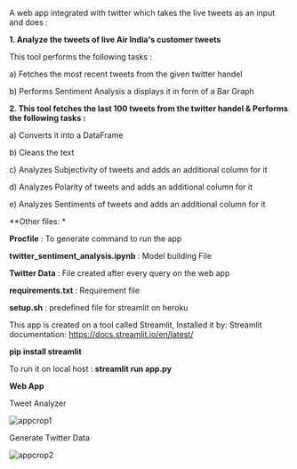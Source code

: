 A web app integrated with twitter which takes the live tweets as an input and does :

**1. Analyze the tweets of live Air India's customer tweets**

This tool performs the following tasks :

a) Fetches the most recent tweets from the given twitter handel

b) Performs Sentiment Analysis a displays it in form of a Bar Graph

**2. This tool fetches the last 100 tweets from the twitter handel & Performs the following tasks :**

a) Converts it into a DataFrame

b) Cleans the text

c) Analyzes Subjectivity of tweets and adds an additional column for it

d) Analyzes Polarity of tweets and adds an additional column for it

e) Analyzes Sentiments of tweets and adds an additional column for it

**Other files: *

**Procfile** : To generate command to run the app

**twitter_sentiment_analysis.ipynb** : Model building File

**Twitter Data** : File created after every query on the web app

**requirements.txt** : Requirement file

**setup.sh** : predefined file for streamlit on heroku

This app is created on a tool called Streamlit, Installed it by: Streamlit documentation: https://docs.streamlit.io/en/latest/

**pip install streamlit**

To run it on local host : **streamlit run app.py**

**Web App**

Tweet Analyzer

![appcrop1](https://user-images.githubusercontent.com/92749977/170442652-197de182-b5f2-4062-9f9c-e9c831a42c2d.jpg)


Generate Twitter Data

![appcrop2](https://user-images.githubusercontent.com/92749977/170442688-f49d5c3e-5aff-4ea4-90b3-bbc9b79d2623.jpg)


